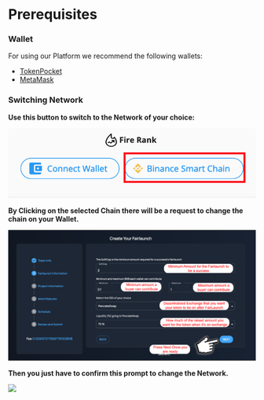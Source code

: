 # Prerequisites

### Wallet

For using our Platform we recommend the following wallets:

* [TokenPocket](https://www.tokenpocket.pro)
* [MetaMask](https://metamask.io)

### Switching Network

**Use this button to switch to the Network of your choice:**

****![](<../.gitbook/assets/Screenshot at Mar 24 16-00-00.png>)****

**By Clicking on the selected Chain there will be a request to change the chain on your Wallet.**

![](<../.gitbook/assets/image (22).png>)

**Then you just have to confirm this prompt to change the Network.**

![](../.gitbook/assets/image-16-.png)
